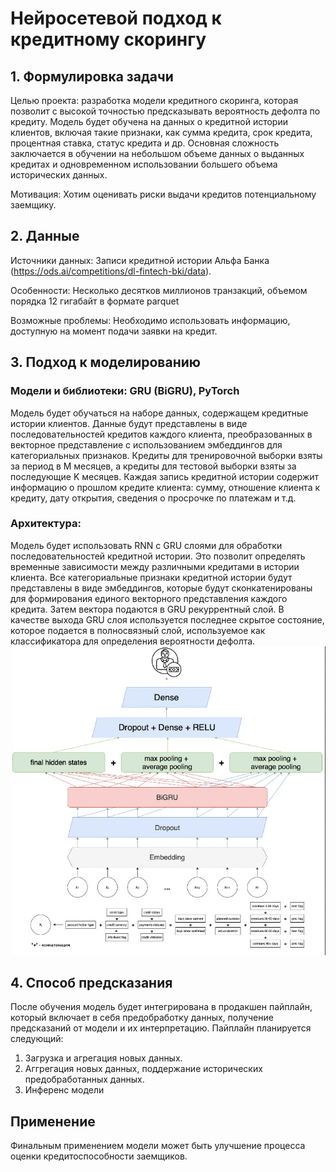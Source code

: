 # Нейросетевой подход к кредитному скорингу

## 1. Формулировка задачи

Целью проекта: разработка модели кредитного скоринга, которая позволит с высокой точностью предсказывать вероятность дефолта по кредиту. Модель будет обучена на данных о кредитной истории клиентов, включая такие признаки, как сумма кредита, срок кредита, процентная ставка, статус кредита и др. Основная сложность заключается в обучении на небольшом объеме данных о выданных кредитах и одновременном использовании большего объема исторических данных.

Мотивация: Хотим оценивать риски выдачи кредитов потенциальному заемщику.

## 2. Данные

Источники данных:  Записи кредитной истории Альфа Банка (https://ods.ai/competitions/dl-fintech-bki/data).

Особенности:  Несколько десятков миллионов транзакций, объемом порядка 12 гигабайт в формате parquet

Возможные проблемы: Необходимо использовать информацию, доступную на момент подачи заявки на кредит.

## 3. Подход к моделированию
### Модели и библиотеки: GRU (BiGRU), PyTorch
Модель будет обучаться на наборе данных, содержащем кредитные истории клиентов. Данные будут представлены в виде последовательностей кредитов каждого клиента, преобразованных в векторное представление с использованием эмбеддингов для категориальных признаков. Кредиты для тренировочной выборки взяты за период в М месяцев, а кредиты для тестовой выборки взяты за последующие K месяцев. Каждая запись кредитной истории содержит информацию о прошлом кредите клиента: сумму, отношение клиента к кредиту, дату открытия, сведения о просрочке по платежам и т.д.

### Архитектура:
Модель будет использовать RNN с GRU слоями для обработки последовательностей кредитной истории. Это позволит определять временные зависимости между различными кредитами в истории клиента. Все категориальные признаки кредитной истории будут представлены в виде эмбеддингов, которые будут сконкатенированы для формирования единого векторного представления каждого кредита. Затем вектора подаются в GRU рекуррентный слой. В качестве выхода GRU слоя используется последнее скрытое состояние, которое подается в полносвязный слой, используемое как классификатора для определения вероятности дефолта.
![Архитектура](Image/architecture.jpg)

## 4. Способ предсказания

После обучения модель будет интегрирована в продакшен пайплайн, который включает в себя предобработку данных, получение предсказаний от модели и их интерпретацию. 
Пайплайн планируется следующий: 
1) Загрузка и агрегация новых данных. 
2) Аггрегация новых данных, поддержание исторических предобработанных данных. 
3) Инференс модели

## Применение

Финальным применением модели может быть улучшение процесса оценки кредитоспособности заемщиков.

